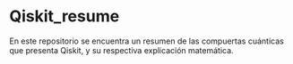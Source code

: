 # Qiskit_resume
En este repositorio se encuentra un resumen de las compuertas cuánticas que presenta Qiskit, y su respectiva explicación matemática.
